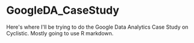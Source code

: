 # GoogleDA_CaseStudy

Here's where I'll be trying to do the Google Data Analytics Case Study on Cyclistic. Mostly going to use R markdown. 

